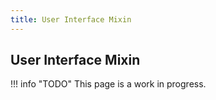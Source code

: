 ```yaml
---
title: User Interface Mixin
---
```


## User Interface Mixin

!!! info "TODO"
    This page is a work in progress.
